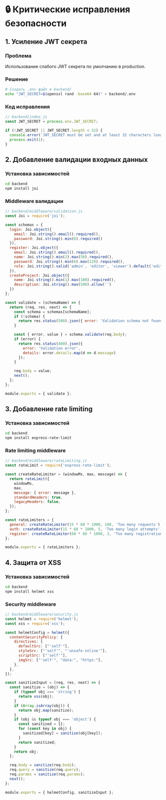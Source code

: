 # 🔒 Критические исправления безопасности

## 1. Усиление JWT секрета

### Проблема
Использование слабого JWT секрета по умолчанию в production.

### Решение
```bash
# Создать .env файл в backend/
echo "JWT_SECRET=$(openssl rand -base64 64)" > backend/.env
```

### Код исправления
```javascript
// backend/index.js
const JWT_SECRET = process.env.JWT_SECRET;

if (!JWT_SECRET || JWT_SECRET.length < 32) {
  console.error('JWT_SECRET must be set and at least 32 characters long');
  process.exit(1);
}
```

## 2. Добавление валидации входных данных

### Установка зависимостей
```bash
cd backend
npm install joi
```

### Middleware валидации
```javascript
// backend/middleware/validation.js
const Joi = require('joi');

const schemas = {
  login: Joi.object({
    email: Joi.string().email().required(),
    password: Joi.string().min(6).required()
  }),
  register: Joi.object({
    email: Joi.string().email().required(),
    name: Joi.string().min(2).max(50).required(),
    password: Joi.string().min(6).max(128).required(),
    role: Joi.string().valid('admin', 'editor', 'viewer').default('editor')
  }),
  createProject: Joi.object({
    name: Joi.string().min(1).max(100).required(),
    description: Joi.string().max(500).allow('')
  })
};

const validate = (schemaName) => {
  return (req, res, next) => {
    const schema = schemas[schemaName];
    if (!schema) {
      return res.status(500).json({ error: 'Validation schema not found' });
    }

    const { error, value } = schema.validate(req.body);
    if (error) {
      return res.status(400).json({ 
        error: 'Validation error',
        details: error.details.map(d => d.message)
      });
    }

    req.body = value;
    next();
  };
};

module.exports = { validate };
```

## 3. Добавление rate limiting

### Установка зависимостей
```bash
cd backend
npm install express-rate-limit
```

### Rate limiting middleware
```javascript
// backend/middleware/rateLimiting.js
const rateLimit = require('express-rate-limit');

const createRateLimiter = (windowMs, max, message) => {
  return rateLimit({
    windowMs,
    max,
    message: { error: message },
    standardHeaders: true,
    legacyHeaders: false,
  });
};

const rateLimiters = {
  general: createRateLimiter(15 * 60 * 1000, 100, 'Too many requests'),
  auth: createRateLimiter(15 * 60 * 1000, 5, 'Too many login attempts'),
  register: createRateLimiter(60 * 60 * 1000, 3, 'Too many registration attempts')
};

module.exports = { rateLimiters };
```

## 4. Защита от XSS

### Установка зависимостей
```bash
cd backend
npm install helmet xss
```

### Security middleware
```javascript
// backend/middleware/security.js
const helmet = require('helmet');
const xss = require('xss');

const helmetConfig = helmet({
  contentSecurityPolicy: {
    directives: {
      defaultSrc: ["'self'"],
      styleSrc: ["'self'", "'unsafe-inline'"],
      scriptSrc: ["'self'"],
      imgSrc: ["'self'", "data:", "https:"],
    },
  },
});

const sanitizeInput = (req, res, next) => {
  const sanitize = (obj) => {
    if (typeof obj === 'string') {
      return xss(obj);
    }
    if (Array.isArray(obj)) {
      return obj.map(sanitize);
    }
    if (obj && typeof obj === 'object') {
      const sanitized = {};
      for (const key in obj) {
        sanitized[key] = sanitize(obj[key]);
      }
      return sanitized;
    }
    return obj;
  };

  req.body = sanitize(req.body);
  req.query = sanitize(req.query);
  req.params = sanitize(req.params);
  next();
};

module.exports = { helmetConfig, sanitizeInput };
```